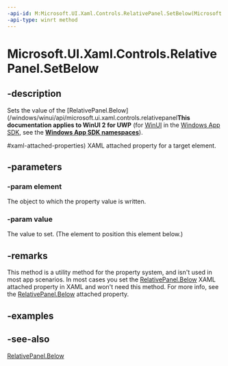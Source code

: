 ```yaml
---
-api-id: M:Microsoft.UI.Xaml.Controls.RelativePanel.SetBelow(Microsoft.UI.Xaml.UIElement,System.Object)
-api-type: winrt method
---
```


<!-- Method syntax
public void SetBelow(Windows.UI.Xaml.UIElement element, System.Object value)
-->

# Microsoft.UI.Xaml.Controls.RelativePanel.SetBelow

## -description
Sets the value of the [RelativePanel.Below](/windows/winui/api/microsoft.ui.xaml.controls.relativepanel**This documentation applies to WinUI 2 for UWP** (for [WinUI](/windows/apps/winui/winui3/) in the [Windows App SDK](/windows/apps/windows-app-sdk/), see the **[Windows App SDK namespaces](/windows/windows-app-sdk/api/winrt/)**).

#xaml-attached-properties) XAML attached property for a target element.

## -parameters
### -param element
The object to which the property value is written.

### -param value
The value to set. (The element to position this element below.)

## -remarks
This method is a utility method for the property system, and isn't used in most app scenarios. In most cases you set the [RelativePanel.Below](/windows/winui/api/microsoft.ui.xaml.controls.relativepanel#xaml-attached-properties) XAML attached property in XAML and won't need this method. For more info, see the [RelativePanel.Below](/windows/winui/api/microsoft.ui.xaml.controls.relativepanel#xaml-attached-properties) attached property.

## -examples

## -see-also
[RelativePanel.Below](/windows/winui/api/microsoft.ui.xaml.controls.relativepanel#xaml-attached-properties)
